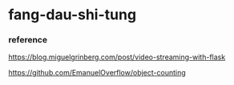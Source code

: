 # fang-dau-shi-tung

### reference
https://blog.miguelgrinberg.com/post/video-streaming-with-flask

https://github.com/EmanuelOverflow/object-counting
